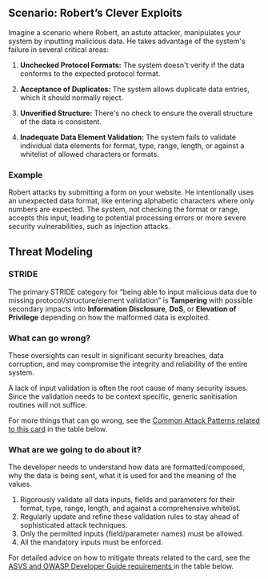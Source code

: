 ## Scenario: Robert’s Clever Exploits

Imagine a scenario where Robert, an astute attacker, manipulates your system by inputting malicious data. He takes advantage of the system's failure in several critical areas:

1. **Unchecked Protocol Formats:** The system doesn't verify if the data conforms to the expected protocol format.

2. **Acceptance of Duplicates:** The system allows duplicate data entries, which it should normally reject.

3. **Unverified Structure:** There's no check to ensure the overall structure of the data is consistent.

4. **Inadequate Data Element Validation:** The system fails to validate individual data elements for format, type, range, length, or against a whitelist of allowed characters or formats.

### Example

Robert attacks by submitting a form on your website. He intentionally uses an unexpected data format, like entering alphabetic characters where only numbers are expected. The system, not checking the format or range, accepts this input, leading to potential processing errors or more severe security vulnerabilities, such as injection attacks.

## Threat Modeling

### STRIDE

The primary STRIDE category for “being able to input malicious data due to missing protocol/structure/element validation” is **Tampering** with possible secondary impacts into **Information Disclosure**, **DoS**, or **Elevation of Privilege** depending on how the malformed data is exploited.

### What can go wrong?

These oversights can result in significant security breaches, data corruption, and may compromise the integrity and reliability of the entire system.

A lack of input validation is often the root cause of many security issues. Since the validation needs to be context specific, generic sanitisation routines will not suffice.

For more things that can go wrong, see the [Common Attack Patterns related to this card](#mapping 'Common Attack Patterns related to this card [internal]') in the table below.

### What are we going to do about it?

The developer needs to understand how data are formatted/composed, why the data is being sent, what it is used for and the meaning of the values.

1. Rigorously validate all data inputs, fields and parameters for their format, type, range, length, and against a comprehensive whitelist.
2. Regularly update and refine these validation rules to stay ahead of sophisticated attack techniques.
3. Only the permitted inputs (field/parameter names) must be allowed.
4. All the mandatory inputs must be enforced.

For detailed advice on how to mitigate threats related to the card, see the [ASVS and OWASP Developer Guide requirements ](#mapping 'ASVS and OWASP Developer Guide requirements [internal]') in the table below.
